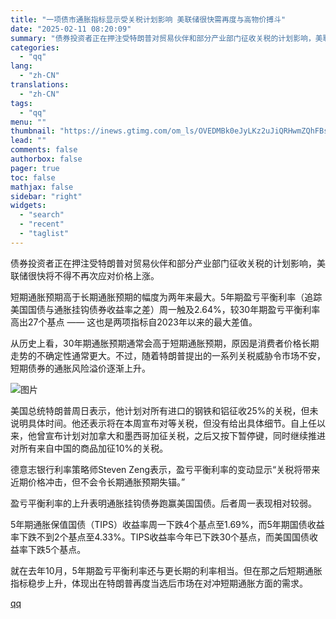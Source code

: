 ```yaml
---
title: "一项债市通胀指标显示受关税计划影响 美联储很快需再度与高物价搏斗"
date: "2025-02-11 08:20:09"
summary: "债券投资者正在押注受特朗普对贸易伙伴和部分产业部门征收关税的计划影响，美联储很快将不得不再次应对价格..."
categories:
  - "qq"
lang:
  - "zh-CN"
translations:
  - "zh-CN"
tags:
  - "qq"
menu: ""
thumbnail: "https://inews.gtimg.com/om_ls/OVEDMBk0eJyLKz2uJiQRHwmZQhFBsO5GtYvC6OHyDlY3kAA_640360/0"
lead: ""
comments: false
authorbox: false
pager: true
toc: false
mathjax: false
sidebar: "right"
widgets:
  - "search"
  - "recent"
  - "taglist"
---
```


债券投资者正在押注受特朗普对贸易伙伴和部分产业部门征收关税的计划影响，美联储很快将不得不再次应对价格上涨。

短期通胀预期高于长期通胀预期的幅度为两年来最大。5年期盈亏平衡利率（追踪美国国债与通胀挂钩债券收益率之差）周一触及2.64%，较30年期盈亏平衡利率高出27个基点 —— 这也是两项指标自2023年以来的最大差值。

从历史上看，30年期通胀预期通常会高于短期通胀预期，原因是消费者价格长期走势的不确定性通常更大。不过，随着特朗普提出的一系列关税威胁令市场不安，短期债券的通胀风险溢价逐渐上升。

![图片](https://inews.gtimg.com/om_bt/OLXjzRJu0JaJXgNIhJPTaBUEV1PWIn_cALpWAB3pLMLXMAA/641)

美国总统特朗普周日表示，他计划对所有进口的钢铁和铝征收25%的关税，但未说明具体时间。他还表示将在本周宣布对等关税，但没有给出具体细节。自上任以来，他曾宣布计划对加拿大和墨西哥加征关税，之后又按下暂停键，同时继续推进对所有来自中国的商品加征10%的关税。

德意志银行利率策略师Steven Zeng表示，盈亏平衡利率的变动显示“关税将带来近期价格冲击，但不会令长期通胀预期失锚。”

盈亏平衡利率的上升表明通胀挂钩债券跑赢美国国债。后者周一表现相对较弱。

5年期通胀保值国债（TIPS）收益率周一下跌4个基点至1.69%，而5年期国债收益率下跌不到2个基点至4.33%。TIPS收益率今年已下跌30个基点，而美国国债收益率下跌5个基点。

就在去年10月，5年期盈亏平衡利率还与更长期的利率相当。但在那之后短期通胀指标稳步上升，体现出在特朗普再度当选后市场在对冲短期通胀方面的需求。

[qq](https://new.qq.com/rain/a/20250211A01EAT00)
